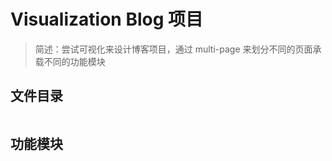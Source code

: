 # Visualization Blog 项目

> 简述：尝试可视化来设计博客项目，通过 multi-page 来划分不同的页面承载不同的功能模块

## 文件目录

```sh

```

## 功能模块